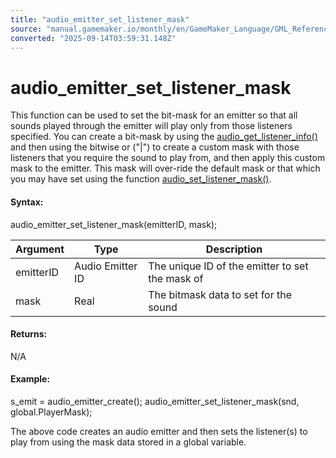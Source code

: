 ```yaml
---
title: "audio_emitter_set_listener_mask"
source: "manual.gamemaker.io/monthly/en/GameMaker_Language/GML_Reference/Asset_Management/Audio/Audio_Emitters/audio_emitter_set_listener_mask.htm"
converted: "2025-09-14T03:59:31.148Z"
---
```


# audio\_emitter\_set\_listener\_mask

This function can be used to set the bit-mask for an emitter so that all sounds played through the emitter will play only from those listeners specified. You can create a bit-mask by using the [audio\_get\_listener\_info()](../Audio_Listeners/audio_get_listener_info.md) and then using the bitwise or ("|") to create a custom mask with those listeners that you require the sound to play from, and then apply this custom mask to the emitter. This mask will over-ride the default mask or that which you may have set using the function [audio\_set\_listener\_mask()](../Audio_Listeners/audio_set_listener_mask.md).

#### Syntax:

audio\_emitter\_set\_listener\_mask(emitterID, mask);

| Argument | Type | Description |
| --- | --- | --- |
| emitterID | Audio Emitter ID | The unique ID of the emitter to set the mask of |
| mask | Real | The bitmask data to set for the sound |

#### Returns:

N/A

#### Example:

s\_emit = audio\_emitter\_create();
audio\_emitter\_set\_listener\_mask(snd, global.PlayerMask);

The above code creates an audio emitter and then sets the listener(s) to play from using the mask data stored in a global variable.